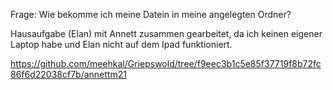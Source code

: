 Frage: Wie bekomme ich meine Datein in meine angelegten Ordner?


Hausaufgabe (Elan) mit Annett zusammen gearbeitet, da ich keinen eigener Laptop habe und Elan nicht auf dem Ipad funktioniert. 

https://github.com/meehkal/Griepswold/tree/f9eec3b1c5e85f37719f8b72fc86f6d22038cf7b/annettm21
